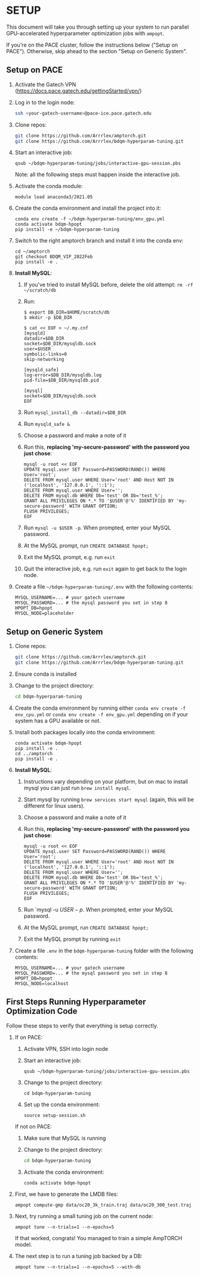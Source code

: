 # SETUP

This document will take you through setting up your system to run parallel
GPU-accelerated hyperparameter optimization jobs with `ampopt`.

If you're on the PACE cluster, follow the instructions below ("Setup on PACE").
Otherwise, skip ahead to the section "Setup on Generic System".

## Setup on PACE

1. Activate the Gatech VPN (https://docs.pace.gatech.edu/gettingStarted/vpn/)
2. Log in to the login node:

    ```bash
    ssh <your-gatech-username>@pace-ice.pace.gatech.edu
    ```

3. Clone repos:

    ```bash
    git clone https://github.com/Arrrlex/amptorch.git
    git clone https://github.com/Arrrlex/bdqm-hyperparam-tuning.git
    ```

4. Start an interactive job:

    ```
    qsub ~/bdqm-hyperparam-tuning/jobs/interactive-gpu-session.pbs
    ```

    Note: all the following steps must happen inside the interactive job.

5. Activate the conda module:

    ```
    module load anaconda3/2021.05
    ```

6. Create the conda environment and install the project into it:

    ```
    conda env create -f ~/bdqm-hyperparam-tuning/env_gpu.yml
    conda activate bdqm-hpopt
    pip install -e ~/bdqm-hyperparam-tuning
    ```

7. Switch to the right amptorch branch and install it into the conda env:

    ```
    cd ~/amptorch
    git checkout BDQM_VIP_2022Feb
    pip install -e .
    ```
8. **Install MySQL**:
    1. If you've tried to install MySQL before, delete the old attempt: `rm -rf ~/scratch/db`
    2. Run:

        ```
        $ export DB_DIR=$HOME/scratch/db
        $ mkdir -p $DB_DIR

        $ cat << EOF > ~/.my.cnf
        [mysqld]
        datadir=$DB_DIR
        socket=$DB_DIR/mysqldb.sock
        user=$USER
        symbolic-links=0
        skip-networking

        [mysqld_safe]
        log-error=$DB_DIR/mysqldb.log
        pid-file=$DB_DIR/mysqldb.pid

        [mysql]
        socket=$DB_DIR/mysqldb.sock
        EOF
        ```
    3. Run `mysql_install_db --datadir=$DB_DIR`
    4. Run `mysqld_safe &`
    5. Choose a password and make a note of it
    5. Run this, **replacing 'my-secure-password' with the password you just
       chose**:

        ```
        mysql -u root << EOF
        UPDATE mysql.user SET Password=PASSWORD(RAND()) WHERE User='root';
        DELETE FROM mysql.user WHERE User='root' AND Host NOT IN ('localhost', '127.0.0.1', '::1');
        DELETE FROM mysql.user WHERE User='';
        DELETE FROM mysql.db WHERE Db='test' OR Db='test_%';
        GRANT ALL PRIVILEGES ON *.* TO '$USER'@'%' IDENTIFIED BY 'my-secure-password' WITH GRANT OPTION;
        FLUSH PRIVILEGES;
        EOF
        ```

    6. Run `mysql -u $USER -p`. When prompted, enter your MySQL password.
    7. At the MySQL prompt, run `CREATE DATABASE hpopt;`
    8. Exit the MySQL prompt, e.g. run `exit`
    9. Quit the interactive job, e.g. run `exit` again to get back to the login
       node.

9. Create a file `~/bdqm-hyperparam-tuning/.env` with the following contents:

    ```
    MYSQL_USERNAME=... # your gatech username
    MYSQL_PASSWORD=... # the mysql password you set in step 8
    HPOPT_DB=hpopt
    MYSQL_NODE=placeholder
    ```

## Setup on Generic System

1. Clone repos:

    ```bash
    git clone https://github.com/Arrrlex/amptorch.git
    git clone https://github.com/Arrrlex/bdqm-hyperparam-tuning.git
    ```
2. Ensure conda is installed
3. Change to the project directory:

    ```bash
    cd bdqm-hyperparam-tuning
    ```

3. Create the conda environment by running either `conda env create -f env_cpu.yml`
   or `conda env create -f env_gpu.yml` depending on if your system has a GPU
   available or not.

4. Install both packages locally into the conda environment:

    ```
    conda activate bdqm-hpopt
    pip install -e .
    cd ../amptorch
    pip install -e .
    ```

5. **Install MySQL**:
    1. Instructions vary depending on your platform, but on mac to install mysql
       you can just run `brew install mysql`.
    2. Start mysql by running `brew services start mysql` (again, this will
       be different for linux users).
    2. Choose a password and make a note of it
    3. Run this, **replacing 'my-secure-password' with the password you just chose**:

        ```
        mysql -u root << EOF
        UPDATE mysql.user SET Password=PASSWORD(RAND()) WHERE User='root';
        DELETE FROM mysql.user WHERE User='root' AND Host NOT IN ('localhost', '127.0.0.1', '::1');
        DELETE FROM mysql.user WHERE User='';
        DELETE FROM mysql.db WHERE Db='test' OR Db='test_%';
        GRANT ALL PRIVILEGES ON *.* TO '$USER'@'%' IDENTIFIED BY 'my-secure-password' WITH GRANT OPTION;
        FLUSH PRIVILEGES;
        EOF
        ```
    4. Run `mysql -u $USER -p$. When prompted, enter your MySQL password.
    5. At the MySQL prompt, run `CREATE DATABASE hpopt;`
    6. Exit the MySQL prompt by running `exit`

6. Create a file `.env` in the `bdqm-hyperparam-tuning` folder with the
   following contents:

    ```
    MYSQL_USERNAME=... # your gatech username
    MYSQL_PASSWORD=... # the mysql password you set in step 8
    HPOPT_DB=hpopt
    MYSQL_NODE=localhost
    ```

## First Steps Running Hyperparameter Optimization Code

Follow these steps to verify that everything is setup correctly.

1. If on PACE:
    1. Activate VPN, SSH into login node
    2. Start an interactive job:

        ```
        qsub ~/bdqm-hyperparam-tuning/jobs/interactive-gpu-session.pbs
        ```

    3. Change to the project directory:

        ```
        cd bdqm-hyperparam-tuning
        ```

    3. Set up the conda environment:

        ```
        source setup-session.sh
        ```

    If not on PACE:

    1. Make sure that MySQL is running
    2. Change to the project directory:

        ```bash
        cd bdqm-hyperparam-tuning
        ```

    3. Activate the conda environment:

        ```bash
        conda activate bdqm-hpopt
        ```

2. First, we have to generate the LMDB files:

    ```
    ampopt compute-gmp data/oc20_3k_train.traj data/oc20_300_test.traj
    ```

3. Next, try running a small tuning job on the current node:

    ```
    ampopt tune --n-trials=1 --n-epochs=5
    ```

    If that worked, congrats! You managed to train a simple AmpTORCH model.

4. The next step is to run a tuning job backed by a DB:

    ```
    ampopt tune --n-trials=1 --n-epochs=5 --with-db
    ```